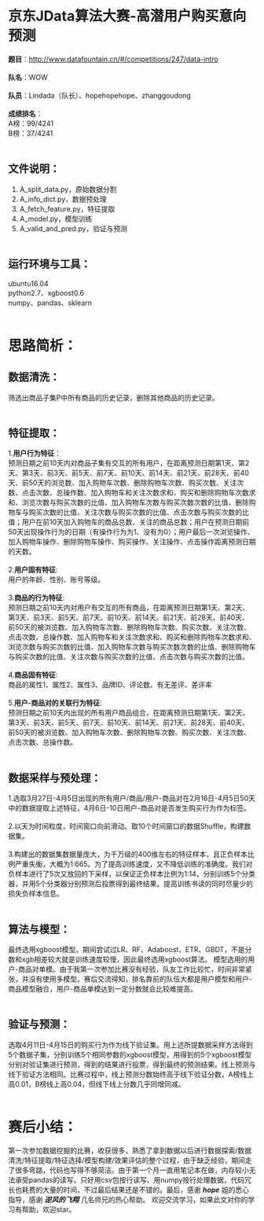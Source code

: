 京东JData算法大赛-高潜用户购买意向预测
===

**题目**：<http://www.datafountain.cn/#/competitions/247/data-intro><br><br>
**队名**：WOW<br><br>
**队员**：Lindada（队长）、hopehopehope、zhanggoudong<br><br>
**成绩排名**：<br>A榜：99/4241<br>	B榜：37/4241<br><br>

文件说明：
---
1. A_split_data.py，原始数据分割
2.  A_info_dict.py，数据预处理
3. A_fetch_feature.py，特征提取
4.  A_model.py，模型训练
5. A_valid_and_pred.py，验证与预测<br><br>

运行环境与工具：
---
ubuntu16.04<br>
python2.7、xgboost0.6<br>
numpy、pandas、sklearn<br><br>

思路简析：
===

数据清洗：
---
筛选出商品子集P中所有商品的历史记录，删除其他商品的历史记录。<br><br>

特征提取：
---
1.**用户行为特征**：<br>
预测日期之前10天内对商品子集有交互的所有用户，在距离预测日期第1天、第2天、第3天、前3天、前5天、前7天、前10天、前14天、前21天、前28天、前40天、前50天的浏览数、加入购物车次数、删除购物车次数、购买次数、关注次数、点击次数、总操作数、加入购物车和关注次数求和、购买和删除购物车次数求和、浏览次数与购买次数的比值、加入购物车次数与购买次数次数的比值、删除购物车与购买次数的比值、关注次数与购买次数的比值、点击次数与购买次数的比值；用户在前10天加入购物车的商品总数、关注的商品总数；用户在预测日期前50天出现操作行为的日期（有操作行为为1、没有为0）；用户最后一次浏览操作、加入购物车操作、删除购物车操作、购买操作、关注操作、点击操作距离预测日期的天数。<br><br>
2.**用户固有特征**:<br>
用户的年龄、性别、账号等级。<br><br>
3.**商品的行为特征**:<br>
预测日期之前10天内对用户有交互的所有商品，在距离预测日期第1天、第2天、第3天、前3天、前5天、前7天、前10天、前14天、前21天、前28天、前40天、前50天的被浏览数、加入购物车次数、删除购物车次数、购买次数、关注次数、点击次数、总操作数、加入购物车和关注次数求和、购买和删除购物车次数求和、浏览次数与购买次数的比值、加入购物车次数与购买次数次数的比值、删除购物车与购买次数的比值、关注次数与购买次数的比值、点击次数与购买次数的比值。<br><br>
4.**商品固有特征**:<br>
商品的属性1、属性2、属性3、品牌ID、评论数、有无差评、差评率<br><br>
5.**用户-商品对的关联行为特征**:<br>
预测日期之前10天内出现的所有用户商品组合，在距离预测日期第1天、第2天、第3天、前3天、前5天、前7天、前10天、前14天、前21天、前28天、前40天、前50天的被浏览数、加入购物车次数、删除购物车次数、购买次数、关注次数、点击次数、总操作数。<br><br>

数据采样与预处理：
---
1.选取3月27日-4月5日出现的所有用户/商品/用户-商品对在2月16日-4月5日50天中的数据提取上述特征，4月6日-10日用户-商品对是否发生购买行为作为标签。<br><br>
2.以天为时间粒度，时间窗口向前滑动。取10个时间窗口的数据Shuffle，构建数据集。<br><br>
3.构建出的数据集数据量庞大，为千万级的400维左右的特征样本，且正负样本比例严重失衡，大概为1:665。为了提高训练速度，又不降低训练的准确度。我们对负样本进行了5次又放回的下采样，以保证正负样本比例为1:14，分别训练5个分类器，并用5个分类器分别预测后投票得到最终结果。提高训练书读的同时尽量少的损失负样本信息。<br><br>

算法与模型：
---
最终选用xgboost模型。期间尝试过LR、RF、Adaboost、ETR、GBDT，不是分数和xgb相差较大就是训练速度较慢，因此最终选用xgboost算法。
模型选用的用户-商品对单模。由于我第一次参加比赛没有经验，队友工作比较忙，时间非常紧张，并没有使用多模型。赛后交流得知，排名靠前的队伍大都是用户模型和用户-商品模型融合，用户-商品单模达到一定分数就会比较难提高。<br><br>

验证与预测：
---
选取4月11日-4月15日的购买行为作为线下验证集。用上述所提数据采样方法得到5个数据子集，分别训练5个相同参数的xgboost模型，用得到的5个xgboost模型分别对验证集进行预测，得到的结果进行投票，得到最终的预测结果。线上预测与线下验证方法相同。比赛过程中，线上预测分数始终高于线下验证分数，A榜线上高0.01，B榜线上高0.04，但线下线上分数几乎同增同减。<br><br>

赛后小结：
===
第一次参加数据挖掘的比赛，收获很多，熟悉了拿到数据以后进行数据探索/数据清洗/特征提取/特征选择/模型构建/效果评估的整个过程，由于缺乏经验，期间走了很多弯路，代码也写得不够简洁。由于第一个月一直用笔记本在做，内存较小无法承受pandas的读写，只好用csv包按行读写、用numpy按行处理数据，代码冗长也耗费的大量的时间，不过最后结果还是不错的。最后，感谢 ***hope*** 姐的悉心指导，感谢 ***逆风的飞翔*** 几名师兄的热心帮助。
欢迎交流学习，如果此文对你的学习有帮助，欢迎star。

